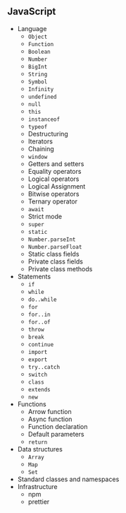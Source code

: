 ## JavaScript

- Language
  - `Object`
  - `Function`
  - `Boolean`
  - `Number`
  - `BigInt`
  - `String`
  - `Symbol`
  - `Infinity`
  - `undefined`
  - `null`
  - `this`
  - `instanceof`
  - `typeof`
  - Destructuring
  - Iterators
  - Chaining
  - `window`
  - Getters and setters
  - Equality operators
  - Logical operators
  - Logical Assignment
  - Bitwise operators
  - Ternary operator
  - `await`
  - Strict mode
  - `super`
  - `static`
  - `Number.parseInt`
  - `Number.parseFloat`
  - Static class fields
  - Private class fields
  - Private class methods
- Statements
  - `if`
  - `while`
  - `do..while`
  - `for`
  - `for..in`
  - `for..of`
  - `throw`
  - `break`
  - `continue`
  - `import`
  - `export`
  - `try..catch`
  - `switch`
  - `class`
  - `extends`
  - `new`
- Functions
  - Arrow function
  - Async function
  - Function declaration
  - Default parameters
  - `return`
- Data structures
  - `Array`
  - `Map`
  - `Set`
- Standard classes and namespaces
- Infrastructure
  - npm
  - prettier
